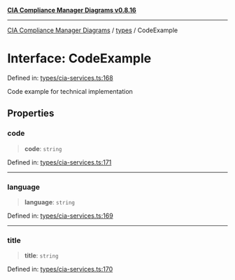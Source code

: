 [**CIA Compliance Manager Diagrams v0.8.16**](../../README.md)

***

[CIA Compliance Manager Diagrams](../../modules.md) / [types](../README.md) / CodeExample

# Interface: CodeExample

Defined in: [types/cia-services.ts:168](https://github.com/Hack23/cia-compliance-manager/blob/96f4020424aba8c55d4fe94eddf596babc070968/src/types/cia-services.ts#L168)

Code example for technical implementation

## Properties

### code

> **code**: `string`

Defined in: [types/cia-services.ts:171](https://github.com/Hack23/cia-compliance-manager/blob/96f4020424aba8c55d4fe94eddf596babc070968/src/types/cia-services.ts#L171)

***

### language

> **language**: `string`

Defined in: [types/cia-services.ts:169](https://github.com/Hack23/cia-compliance-manager/blob/96f4020424aba8c55d4fe94eddf596babc070968/src/types/cia-services.ts#L169)

***

### title

> **title**: `string`

Defined in: [types/cia-services.ts:170](https://github.com/Hack23/cia-compliance-manager/blob/96f4020424aba8c55d4fe94eddf596babc070968/src/types/cia-services.ts#L170)

